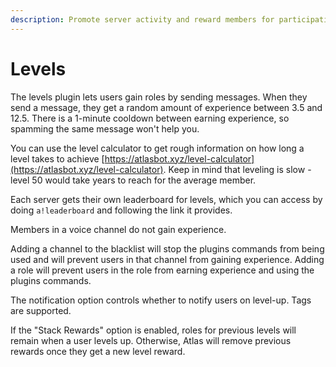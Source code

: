 ```yaml
---
description: Promote server activity and reward members for participating in chat
---
```


# Levels

The levels plugin lets users gain roles by sending messages. When they send a message, they get a random amount of experience between 3.5 and 12.5. There is a 1-minute cooldown between earning experience, so spamming the same message won't help you. 

You can use the level calculator to get rough information on how long a level takes to achieve [https://atlasbot.xyz/level-calculator](https://atlasbot.xyz/level-calculator). Keep in mind that leveling is slow - level 50 would take years to reach for the average member.

Each server gets their own leaderboard for levels, which you can access by doing `a!leaderboard` and following the link it provides.

Members in a voice channel do not gain experience.

Adding a channel to the blacklist will stop the plugins commands from being used and will prevent users in that channel from gaining experience. Adding a role will prevent users in the role from earning experience and using the plugins commands.

The notification option controls whether to notify users on level-up. Tags are supported. 

If the "Stack Rewards" option is enabled, roles for previous levels will remain when a user levels up. Otherwise, Atlas will remove previous rewards once they get a new level reward.

